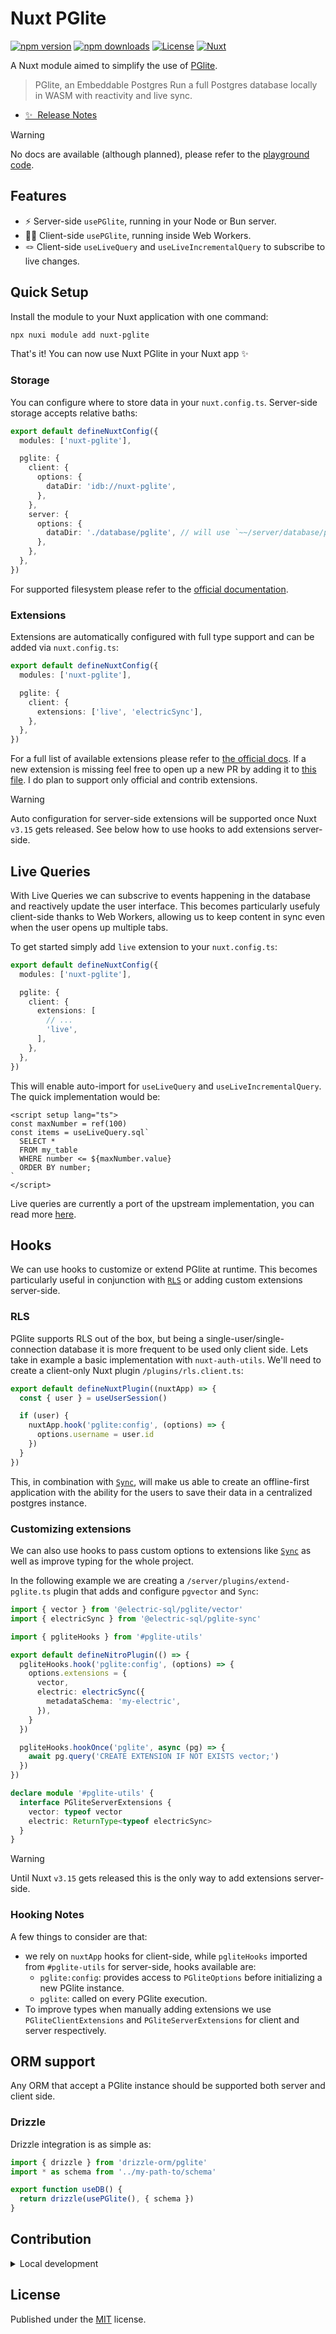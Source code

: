 # Nuxt PGlite

[![npm version][npm-version-src]][npm-version-href]
[![npm downloads][npm-downloads-src]][npm-downloads-href]
[![License][license-src]][license-href]
[![Nuxt][nuxt-src]][nuxt-href]

A Nuxt module aimed to simplify the use of [PGlite](https://pglite.dev).
> PGlite, an Embeddable Postgres
> Run a full Postgres database locally in WASM with reactivity and live sync.

- [✨ &nbsp;Release Notes](/CHANGELOG.md)
<!-- - [🏀 Online playground](https://stackblitz.com/github/sandros94/nuxt-pglite?file=playground%2Fapp.vue) -->
<!-- - [📖 &nbsp;Documentation](https://example.com) -->

> [!WARNING]  
> No docs are available (although planned), please refer to the [playground code](/playground).

## Features

<!-- Highlight some of the features your module provide here -->
- ⚡️&nbsp;Server-side `usePGlite`, running in your Node or Bun server.
- 🧑‍💻&nbsp;Client-side `usePGlite`, running inside Web Workers.
- 🪢&nbsp;Client-side `useLiveQuery` and `useLiveIncrementalQuery` to subscribe to live changes.

## Quick Setup

Install the module to your Nuxt application with one command:

```bash
npx nuxi module add nuxt-pglite
```

That's it! You can now use Nuxt PGlite in your Nuxt app ✨

### Storage

You can configure where to store data in your `nuxt.config.ts`. Server-side storage accepts relative baths:

```ts
export default defineNuxtConfig({
  modules: ['nuxt-pglite'],

  pglite: {
    client: {
      options: {
        dataDir: 'idb://nuxt-pglite',
      },
    },
    server: {
      options: {
        dataDir: './database/pglite', // will use `~~/server/database/pglite`
      },
    },
  },
})
```

For supported filesystem please refer to the [official documentation](https://pglite.dev/docs/filesystems).

### Extensions

Extensions are automatically configured with full type support and can be added via `nuxt.config.ts`:

```ts
export default defineNuxtConfig({
  modules: ['nuxt-pglite'],

  pglite: {
    client: {
      extensions: ['live', 'electricSync'],
    },
  },
})
```

For a full list of available extensions please refer to [the official docs](https://pglite.dev/extensions). If a new extension is missing feel free to open up a new PR by adding it to [this file](/src/templates.ts#L62-L87). I do plan to support only official and contrib extensions.

> [!WARNING]  
> Auto configuration for server-side extensions will be supported once Nuxt `v3.15` gets released. See below how to use hooks to add extensions server-side.

## Live Queries

With Live Queries we can subscrive to events happening in the database and reactively update the user interface. This becomes particularly usefuly client-side thanks to Web Workers, allowing us to keep content in sync even when the user opens up multiple tabs.

To get started simply add `live` extension to your `nuxt.config.ts`:

```ts
export default defineNuxtConfig({
  modules: ['nuxt-pglite'],

  pglite: {
    client: {
      extensions: [
        // ...
        'live',
      ],
    },
  },
})
```

This will enable auto-import for `useLiveQuery` and `useLiveIncrementalQuery`. The quick implementation would be:

```vue
<script setup lang="ts">
const maxNumber = ref(100)
const items = useLiveQuery.sql`
  SELECT *
  FROM my_table
  WHERE number <= ${maxNumber.value}
  ORDER BY number;
`
</script>
```

Live queries are currently a port of the upstream implementation, you can read more [here](https://pglite.dev/docs/framework-hooks/vue#uselivequery).

## Hooks

We can use hooks to customize or extend PGlite at runtime. This becomes particularly useful in conjunction with [`RLS`](https://www.postgresql.org/docs/current/ddl-rowsecurity.html) or adding custom extensions server-side.

### RLS

PGlite supports RLS out of the box, but being a single-user/single-connection database it is more frequent to be used only client side. Lets take in example a basic implementation with `nuxt-auth-utils`. We'll need to create a client-only Nuxt plugin `/plugins/rls.client.ts`:

```ts
export default defineNuxtPlugin((nuxtApp) => {
  const { user } = useUserSession()

  if (user) {
    nuxtApp.hook('pglite:config', (options) => {
      options.username = user.id
    })
  }
})
```

This, in combination with [`Sync`](https://pglite.dev/docs/sync), will make us able to create an offline-first application with the ability for the users to save their data in a centralized postgres instance.

### Customizing extensions

We can also use hooks to pass custom options to extensions like [`Sync`](https://pglite.dev/docs/sync) as well as improve typing for the whole project.

In the following example we are creating a `/server/plugins/extend-pglite.ts` plugin that adds and configure `pgvector` and `Sync`:

```ts
import { vector } from '@electric-sql/pglite/vector'
import { electricSync } from '@electric-sql/pglite-sync'

import { pgliteHooks } from '#pglite-utils'

export default defineNitroPlugin(() => {
  pgliteHooks.hook('pglite:config', (options) => {
    options.extensions = {
      vector,
      electric: electricSync({
        metadataSchema: 'my-electric',
      }),
    }
  })

  pgliteHooks.hookOnce('pglite', async (pg) => {
    await pg.query('CREATE EXTENSION IF NOT EXISTS vector;')
  })
})

declare module '#pglite-utils' {
  interface PGliteServerExtensions {
    vector: typeof vector
    electric: ReturnType<typeof electricSync>
  }
}
```

> [!WARNING]  
> Until Nuxt `v3.15` gets released this is the only way to add extensions server-side.

### Hooking Notes

A few things to consider are that:
- we rely on `nuxtApp` hooks for client-side, while `pgliteHooks` imported from `#pglite-utils` for server-side, hooks available are:
  - `pglite:config`: provides access to `PGliteOptions` before initializing a new PGlite instance.
  - `pglite`: called on every PGlite execution.
- To improve types when manually adding extensions we use `PGliteClientExtensions` and `PGliteServerExtensions` for client and server respectively.

## ORM support

Any ORM that accept a PGlite instance should be supported both server and client side.

### Drizzle

Drizzle integration is as simple as:
```ts
import { drizzle } from 'drizzle-orm/pglite'
import * as schema from '../my-path-to/schema'

export function useDB() {
  return drizzle(usePGlite(), { schema })
}
```

## Contribution

<details>
  <summary>Local development</summary>
  
  ```bash
  # Install dependencies
  pnpm install
  
  # Generate type stubs
  pnpm run dev:prepare
  
  # Develop with the playground
  pnpm run dev
  
  # Build the playground
  pnpm run dev:build
  
  # Run ESLint
  pnpm run lint
  
  # Run Vitest
  pnpm run test
  pnpm run test:watch
  
  # Release new version
  pnpm run release
  ```

</details>

## License

Published under the [MIT](/LICENSE) license.


<!-- Badges -->
[npm-version-src]: https://img.shields.io/npm/v/nuxt-pglite/latest.svg?style=flat&colorA=020420&colorB=00DC82
[npm-version-href]: https://npmjs.com/package/nuxt-pglite

[npm-downloads-src]: https://img.shields.io/npm/dm/nuxt-pglite.svg?style=flat&colorA=020420&colorB=00DC82
[npm-downloads-href]: https://npmjs.com/package/nuxt-pglite

[license-src]: https://img.shields.io/npm/l/nuxt-pglite.svg?style=flat&colorA=020420&colorB=00DC82
[license-href]: https://npmjs.com/package/nuxt-pglite

[nuxt-src]: https://img.shields.io/badge/Nuxt-020420?logo=nuxt.js
[nuxt-href]: https://nuxt.com
